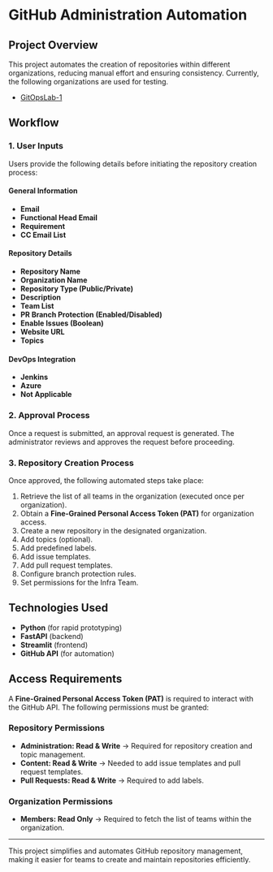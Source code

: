 # GitHub Administration Automation

## Project Overview
This project automates the creation of repositories within different organizations, reducing manual effort and ensuring consistency. Currently, the following organizations are used for testing.
* [GitOpsLab-1](https://github.com/GitOpsLab-1)


## Workflow

### 1. User Inputs
Users provide the following details before initiating the repository creation process:

#### General Information
- **Email**
- **Functional Head Email**
- **Requirement**
- **CC Email List**

#### Repository Details
- **Repository Name**
- **Organization Name**
- **Repository Type (Public/Private)**
- **Description**
- **Team List**
- **PR Branch Protection (Enabled/Disabled)**
- **Enable Issues (Boolean)**
- **Website URL**
- **Topics**

#### DevOps Integration
- **Jenkins**
- **Azure**
- **Not Applicable**

### 2. Approval Process
Once a request is submitted, an approval request is generated. The administrator reviews and approves the request before proceeding.

### 3. Repository Creation Process
Once approved, the following automated steps take place:
1. Retrieve the list of all teams in the organization (executed once per organization).
2. Obtain a **Fine-Grained Personal Access Token (PAT)** for organization access.
3. Create a new repository in the designated organization.
4. Add topics (optional).
5. Add predefined labels.
6. Add issue templates.
7. Add pull request templates.
8. Configure branch protection rules.
9. Set permissions for the Infra Team.

## Technologies Used
- **Python** (for rapid prototyping)
- **FastAPI** (backend)
- **Streamlit** (frontend)
- **GitHub API** (for automation)

## Access Requirements
A **Fine-Grained Personal Access Token (PAT)** is required to interact with the GitHub API. The following permissions must be granted:

### Repository Permissions
- **Administration: Read & Write** → Required for repository creation and topic management.
- **Content: Read & Write** → Needed to add issue templates and pull request templates.
- **Pull Requests: Read & Write** → Required to add labels.

### Organization Permissions
- **Members: Read Only** → Required to fetch the list of teams within the organization.

---
This project simplifies and automates GitHub repository management, making it easier for teams to create and maintain repositories efficiently.
